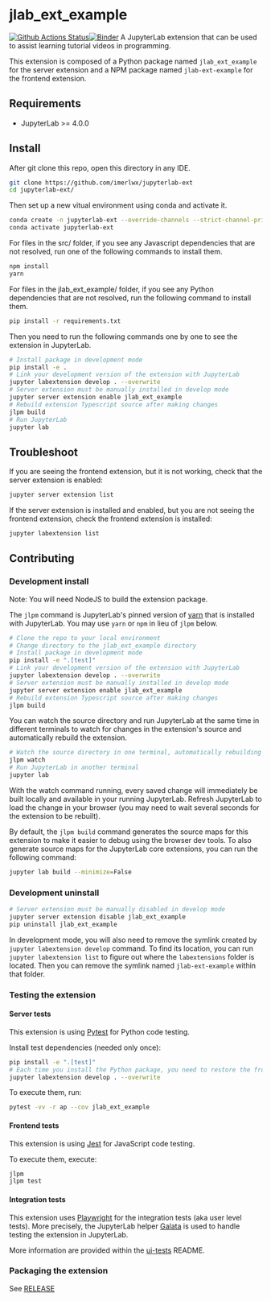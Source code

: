 # jlab_ext_example

[![Github Actions Status](https://github.com/imerlwx/jupyterlab-extension/workflows/Build/badge.svg)](https://github.com/imerlwx/jlab-ext-example/actions/workflows/build.yml)[![Binder](https://mybinder.org/badge_logo.svg)](https://mybinder.org/v2/gh/imerlwx/jlab-ext-example/main?urlpath=lab)
A JupyterLab extension that can be used to assist learning tutorial videos in programming.

This extension is composed of a Python package named `jlab_ext_example`
for the server extension and a NPM package named `jlab-ext-example`
for the frontend extension.

## Requirements

- JupyterLab >= 4.0.0

## Install

After git clone this repo, open this directory in any IDE.

```bash
git clone https://github.com/imerlwx/jupyterlab-ext
cd jupyterlab-ext/
```

Then set up a new vitual environment using conda and activate it.

```bash
conda create -n jupyterlab-ext --override-channels --strict-channel-priority -c conda-forge -c nodefaults jupyterlab=4 nodejs=18 git copier=7 jinja2-time
conda activate jupyterlab-ext
```

For files in the src/ folder, if you see any Javascript dependencies that are not resolved, run one of the following commands to install them.

```bash
npm install
yarn
```

For files in the jlab_ext_example/ folder, if you see any Python dependencies that are not resolved, run the following command to install them.

```bash
pip install -r requirements.txt
```

Then you need to run the following commands one by one to see the extension in JupyterLab.

```bash
# Install package in development mode
pip install -e .
# Link your development version of the extension with JupyterLab
jupyter labextension develop . --overwrite
# Server extension must be manually installed in develop mode
jupyter server extension enable jlab_ext_example
# Rebuild extension Typescript source after making changes
jlpm build
# Run JupyterLab
jupyter lab
```

<!-- ## Uninstall

To remove the extension, execute:

```bash
pip uninstall jlab_ext_example
``` -->

## Troubleshoot

If you are seeing the frontend extension, but it is not working, check
that the server extension is enabled:

```bash
jupyter server extension list
```

If the server extension is installed and enabled, but you are not seeing
the frontend extension, check the frontend extension is installed:

```bash
jupyter labextension list
```

## Contributing

### Development install

Note: You will need NodeJS to build the extension package.

The `jlpm` command is JupyterLab's pinned version of
[yarn](https://yarnpkg.com/) that is installed with JupyterLab. You may use
`yarn` or `npm` in lieu of `jlpm` below.

```bash
# Clone the repo to your local environment
# Change directory to the jlab_ext_example directory
# Install package in development mode
pip install -e ".[test]"
# Link your development version of the extension with JupyterLab
jupyter labextension develop . --overwrite
# Server extension must be manually installed in develop mode
jupyter server extension enable jlab_ext_example
# Rebuild extension Typescript source after making changes
jlpm build
```

You can watch the source directory and run JupyterLab at the same time in different terminals to watch for changes in the extension's source and automatically rebuild the extension.

```bash
# Watch the source directory in one terminal, automatically rebuilding when needed
jlpm watch
# Run JupyterLab in another terminal
jupyter lab
```

With the watch command running, every saved change will immediately be built locally and available in your running JupyterLab. Refresh JupyterLab to load the change in your browser (you may need to wait several seconds for the extension to be rebuilt).

By default, the `jlpm build` command generates the source maps for this extension to make it easier to debug using the browser dev tools. To also generate source maps for the JupyterLab core extensions, you can run the following command:

```bash
jupyter lab build --minimize=False
```

### Development uninstall

```bash
# Server extension must be manually disabled in develop mode
jupyter server extension disable jlab_ext_example
pip uninstall jlab_ext_example
```

In development mode, you will also need to remove the symlink created by `jupyter labextension develop`
command. To find its location, you can run `jupyter labextension list` to figure out where the `labextensions`
folder is located. Then you can remove the symlink named `jlab-ext-example` within that folder.

### Testing the extension

#### Server tests

This extension is using [Pytest](https://docs.pytest.org/) for Python code testing.

Install test dependencies (needed only once):

```sh
pip install -e ".[test]"
# Each time you install the Python package, you need to restore the front-end extension link
jupyter labextension develop . --overwrite
```

To execute them, run:

```sh
pytest -vv -r ap --cov jlab_ext_example
```

#### Frontend tests

This extension is using [Jest](https://jestjs.io/) for JavaScript code testing.

To execute them, execute:

```sh
jlpm
jlpm test
```

#### Integration tests

This extension uses [Playwright](https://playwright.dev/docs/intro) for the integration tests (aka user level tests).
More precisely, the JupyterLab helper [Galata](https://github.com/jupyterlab/jupyterlab/tree/master/galata) is used to handle testing the extension in JupyterLab.

More information are provided within the [ui-tests](./ui-tests/README.md) README.

### Packaging the extension

See [RELEASE](RELEASE.md)
